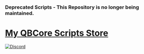 ### Deprecated Scripts - This Repository is no longer being maintained.

# [My QBCore Scripts Store](https://osmfx.tebex.io)
<a href="https://discord.gg/8HCQcgwEWK" rel="some text">![Discord](https://discordapp.com/api/guilds/816584206838398997/widget.png?style=banner2)</a>
